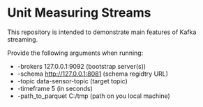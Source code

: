 # Unit Measuring Streams
This repository is intended to demonstrate main features of Kafka streaming.

Provide the following arguments when running:
  - -brokers  127.0.0.1:9092 (bootstrap server(s))
  - -schema   http://127.0.0.1:8081 (schema regidtry URL)
  - -topic    data-sensor-topic (target topic)
  - -timeframe 5 (in seconds)
  - -path_to_parquet C:/tmp (path on you local machine)
